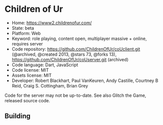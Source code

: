 # Children of Ur

- Home: https://www2.childrenofur.com/
- State: beta
- Platform: Web
- Keyword: role playing, content open, multiplayer massive + online, requires server
- Code repository: https://github.com/ChildrenOfUr/coUclient.git (@archived, @created 2013, @stars 73, @forks 13), https://github.com/ChildrenOfUr/coUserver.git (archived)
- Code language: Dart, JavaScript
- Code license: MIT
- Assets license: MIT
- Developer: Robert Blackhart, Paul VanKeuren, Andy Castille, Courtney B Reid, Craig S. Cottingham, Brian Grey

Code for the server may not be up-to-date.
See also Glitch the Game, released source code.

## Building
